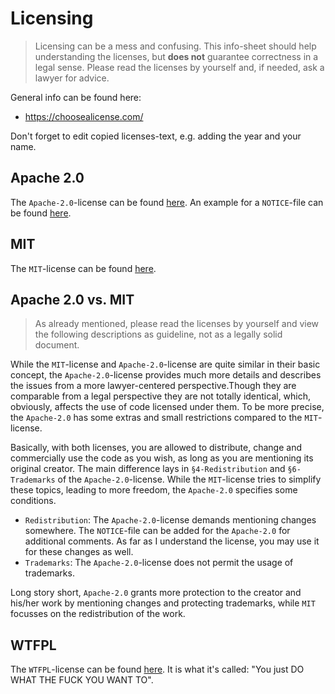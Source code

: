 # Licensing

> Licensing can be a mess and confusing.
> This info-sheet should help understanding the licenses, but __does not__ guarantee correctness in a legal sense.
> Please read the licenses by yourself and, if needed, ask a lawyer for advice.

General info can be found here:

- https://choosealicense.com/

Don't forget to edit copied licenses-text, e.g. adding the year and your name.

## Apache 2.0

The `Apache-2.0`-license can be found [here][www_apache_2_license].
An example for a `NOTICE`-file can be found [here][www_apache_2_notice].

## MIT

The `MIT`-license can be found [here][www_mit_license].

## Apache 2.0 vs. MIT

> As already mentioned, please read the licenses by yourself and view the following descriptions as guideline, not as a legally solid document.

While the `MIT`-license and `Apache-2.0`-license are quite similar in their basic concept, the `Apache-2.0`-license provides much more details and describes the issues from a more lawyer-centered perspective.Though they are comparable from a legal perspective they are not totally identical, which, obviously, affects the use of code licensed under them. To be more precise, the `Apache-2.0` has some extras and small restrictions compared to the `MIT`-license.

Basically, with both licenses, you are allowed to distribute, change and commercially use the code as you wish, as long as you are mentioning its original creator.
The main difference lays in `§4-Redistribution` and `§6-Trademarks` of the `Apache-2.0`-license.
While the `MIT`-license tries to simplify these topics, leading to more freedom, the `Apache-2.0` specifies some conditions.

- `Redistribution`: The `Apache-2.0`-license demands mentioning changes somewhere.
  The `NOTICE`-file can be added for the `Apache-2.0` for additional comments.
  As far as I understand the license, you may use it for these changes as well.
- `Trademarks`: The `Apache-2.0`-license does not permit the usage of trademarks.

Long story short, `Apache-2.0` grants more protection to the creator and his/her work by mentioning changes and protecting trademarks, while `MIT` focusses on the redistribution of the work.

## WTFPL

The `WTFPL`-license can be found [here][www_wtfpl].
It is what it's called: "You just DO WHAT THE FUCK YOU WANT TO".

[www_apache_2_license]: https://www.apache.org/licenses/LICENSE-2.0
[www_apache_2_notice]: https://www.apache.org/licenses/example-NOTICE.txt
[www_mit_license]: https://opensource.org/licenses/mit-license.php
[www_wtfpl]: http://www.wtfpl.net/about/
